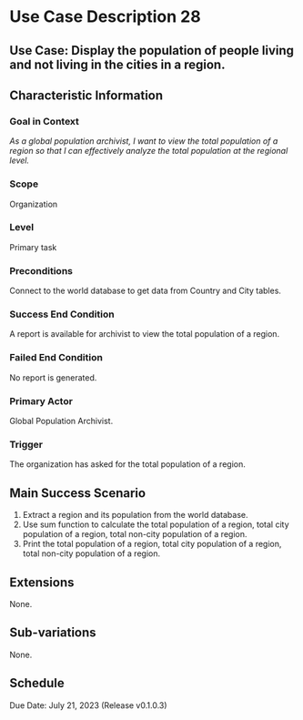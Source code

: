 # Use Case Description 28

## Use Case: Display the population of people living and not living in the cities in a region.

## Characteristic Information

### Goal in Context
*As a global population archivist, I want to view the total population of a region so that I can effectively analyze the total population at the regional level.*

### Scope
Organization

### Level
Primary task

### Preconditions
Connect to the world database to get data from Country and City tables. 

### Success End Condition
A report is available for archivist to view the total population of a region.

### Failed End Condition
No report is generated. 

### Primary Actor
Global Population Archivist. 

### Trigger
The organization has asked for the total population of a region.

## Main Success Scenario
1. Extract a region and its population from the world database.
2. Use sum function to calculate the total population of a region, total city population of a region, total non-city population of a region.
3. Print the total population of a region, total city population of a region, total non-city population of a region.

## Extensions
None.

## Sub-variations
None.

## Schedule
Due Date: July 21, 2023 (Release v0.1.0.3)

